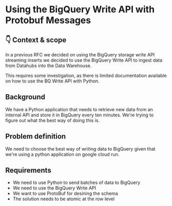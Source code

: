 # Using the BigQuery Write API with Protobuf Messages

## 👇 Context & scope

In a previous RFC we decided on using the BigQuery storage write API streaming inserts we decided to use the BigQuery Write API to ingest data from Datahubs into the Data Warehouse.

This requires some investigation, as there is limited documentation available on how to use the BQ Write API with Python.

## Background

We have a Python application that needs to retrieve new data from an internal API and store it in BigQuery every ten minutes. We're trying to figure out what the best way of doing this is.

## Problem definition

We need to choose the best way of writing data to BigQuery given that we're using a python application on google cloud run.

## Requirements

- We need to use Python to send batches of data to BigQuery
- We need to use the BigQuery Write API
- We want to use ProtoBuf for desining the schema
- The solution needs to be atomic at the row level
